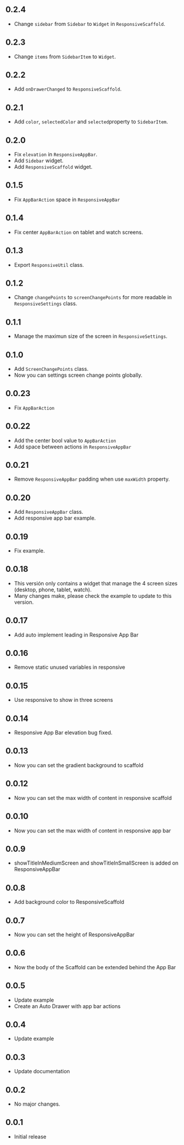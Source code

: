 ## 0.2.4
* Change `sidebar` from `Sidebar` to `Widget` in `ResponsiveScaffold`.

## 0.2.3
* Change `items` from `SidebarItem` to `Widget`.

## 0.2.2
* Add `onDrawerChanged` to `ResponsiveScaffold`.

## 0.2.1
* Add `color`, `selectedColor` and `selected`property to `SidebarItem`.

## 0.2.0
* Fix `elevation` in `ResponsiveAppBar`.
* Add `Sidebar` widget.
* Add `ResponsiveScaffold` widget.

## 0.1.5
* Fix `AppBarAction` space in `ResponsiveAppBar`

## 0.1.4
* Fix center `AppBarAction` on tablet and watch screens.

## 0.1.3
* Export `ResponsiveUtil` class.

## 0.1.2
* Change `changePoints` to `screenChangePoints` for more readable in `ResponsiveSettings` class.

## 0.1.1
* Manage the maximun size of the screen in `ResponsiveSettings`.

## 0.1.0
* Add `ScreenChangePoints` class.
* Now you can settings screen change points globally.

## 0.0.23
* Fix `AppBarAction`

## 0.0.22
* Add the center bool value to `AppBarAction`
* Add space between actions in `ResponsiveAppBar`

## 0.0.21
* Remove `ResponsiveAppBar` padding when use `maxWidth` property.

## 0.0.20
* Add `ResponsiveAppBar` class.
* Add responsive app bar example.

## 0.0.19
* Fix example.

## 0.0.18
* This versión only contains a widget that manage the 4 screen sizes (desktop, phone, tablet, watch).
* Many changes make, please check the example to update to this version.

## 0.0.17
* Add auto implement leading in Responsive App Bar

## 0.0.16
* Remove static unused variables in responsive

## 0.0.15
* Use responsive to show in three screens

## 0.0.14
* Responsive App Bar elevation bug fixed.

## 0.0.13
* Now you can set the gradient background to scaffold

## 0.0.12
* Now you can set the max width of content in responsive scaffold

## 0.0.10
* Now you can set the max width of content in responsive app bar

## 0.0.9
* showTitleInMediumScreen and showTitleInSmallScreen is added on ResponsiveAppBar

## 0.0.8
* Add background color to ResponsiveScaffold

## 0.0.7
* Now you can set the height of ResponsiveAppBar

## 0.0.6
* Now the body of the Scaffold can be extended behind the App Bar

## 0.0.5
* Update example
* Create an Auto Drawer with app bar actions

## 0.0.4
* Update example

## 0.0.3
* Update documentation

## 0.0.2
* No major changes.

## 0.0.1
* Initial release